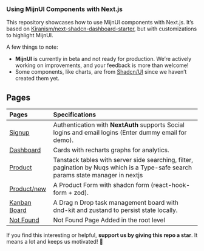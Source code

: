 ### Using MijnUI Components with Next.js

This repository showcases how to use MijnUI components with Next.js. It’s based on [Kiranism/next-shadcn-dashboard-starter](https://github.com/Kiranism/next-shadcn-dashboard-starter), but with customizations to highlight MijnUI.

A few things to note:

- **MijnUI** is currently in beta and not ready for production. We’re actively working on improvements, and your feedback is more than welcome!
- Some components, like charts, are from [Shadcn/UI](https://github.com/shadcn/ui) since we haven’t created them yet.

## Pages

| Pages                                                                            | Specifications                                                                                                                    |
| :------------------------------------------------------------------------------- | :-------------------------------------------------------------------------------------------------------------------------------- |
| [Signup](https://mijnui-dashboard-starter.vercel.app/)                           | Authentication with **NextAuth** supports Social logins and email logins (Enter dummy email for demo).                            |
| [Dashboard](https://mijnui-dashboard-starter.vercel.app/dashboard)               | Cards with recharts graphs for analytics.                                                                                         |
| [Product](https://mijnui-dashboard-starter.vercel.app/dashboard/product)         | Tanstack tables with server side searching, filter, pagination by Nuqs which is a Type-safe search params state manager in nextjs |
| [Product/new](https://mijnui-dashboard-starter.vercel.app/dashboard/product/new) | A Product Form with shadcn form (react-hook-form + zod).                                                                          |
| [Kanban Board](https://mijnui-dashboard-starter.vercel.app/dashboard/kanban)     | A Drag n Drop task management board with dnd-kit and zustand to persist state locally.                                            |
| [Not Found](https://mijnui-dashboard-starter.vercel.app/dashboard/notfound)      | Not Found Page Added in the root level                                                                                            |

If you find this interesting or helpful, **support us by giving this repo a star**. It means a lot and keeps us motivated! 🌟
